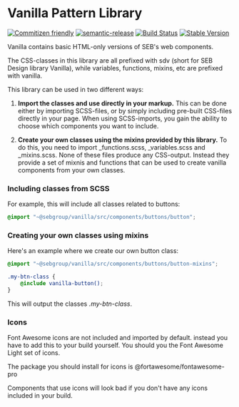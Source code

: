 # Vanilla Pattern Library

[![Commitizen friendly](https://img.shields.io/badge/commitizen-friendly-brightgreen.svg)](http://commitizen.github.io/cz-cli/)
[![semantic-release](https://img.shields.io/badge/%20%20%F0%9F%93%A6%F0%9F%9A%80-semantic--release-e10079.svg)](https://github.com/semantic-release/semantic-release)
[![Build Status](https://travis-ci.com/sebgroup/vanilla-pattern-library.svg?branch=dev)](https://travis-ci.com/sebgroup/vanilla-pattern-library)
[![Stable Version](https://img.shields.io/npm/v/@sebgroup/vanilla/latest.svg)](https://www.npmjs.com/package/@sebgroup/vanilla)

Vanilla contains basic HTML-only versions of SEB's web components.

The CSS-classes in this library are all prefixed with sdv (short for SEB Design library Vanilla), while variables, functions, mixins, etc are prefixed with vanilla.

This library can be used in two different ways:
1. **Import the classes and use directly in your markup.** This can be done either by importing SCSS-files, or by simply including pre-built CSS-files directly in your page. When using SCSS-imports, you gain the ability to choose which components you want to include.

2. **Create your own classes using the mixins provided by this library.** To do this, you need to import _functions.scss, _variables.scss and _mixins.scss. None of these files produce any CSS-output. Instead they provide a set of mixnis and functions that can be used to create vanilla components from your own classes.

### Including classes from SCSS
For example, this will include all classes related to buttons:
```scss
@import "~@sebgroup/vanilla/src/components/buttons/button";
```

### Creating your own classes using mixins
Here's an example where we create our own button class:
```scss
@import "~@sebgroup/vanilla/src/components/buttons/button-mixins";

.my-btn-class {
    @include vanilla-button();
}
```
This will output the classes <i>.my-btn-class</i>.

### Icons
Font Awesome icons are not included and imported by default. instead you have to add this to your build yourself. You should you the Font Awesome Light set of icons.

The package you should install for icons is @fortawesome/fontawesome-pro

Components that use icons will look bad if you don't have any icons included in your build.

